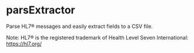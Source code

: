 # parsExtractor
Parse HL7® messages and easily extract fields to a CSV file.

Note: HL7® is the registered trademark of Health Level Seven International: https://hl7.org/
